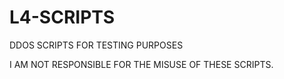 # L4-SCRIPTS
DDOS SCRIPTS FOR TESTING PURPOSES

I AM NOT RESPONSIBLE FOR THE MISUSE OF THESE SCRIPTS.
